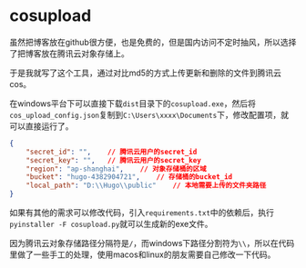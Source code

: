 # cosupload
虽然把博客放在github很方便，也是免费的，但是国内访问不定时抽风，所以选择了把博客放在腾讯云对象存储上。

于是我就写了这个工具，通过对比md5的方式上传更新和删除的文件到腾讯云cos。

在windows平台下可以直接下载`dist`目录下的`cosupload.exe`，然后将`cos_upload_config.json`复制到`C:\Users\xxxx\Documents`下，修改配置项，就可以直接运行了。
```json
{
    "secret_id": "",    // 腾讯云用户的secret_id
    "secret_key": "",   // 腾讯云用户的secret_key
    "region": "ap-shanghai",    // 对象存储桶的区域
    "bucket": "hugo-4382904721",    // 存储桶的bucket_id
    "local_path": "D:\\Hugo\\public"    // 本地需要上传的文件夹路径
}
```

如果有其他的需求可以修改代码，引入`requirements.txt`中的依赖后，执行`pyinstaller -F cosupload.py`就可以生成新的exe文件。

因为腾讯云对象存储路径分隔符是`/`，而windows下路径分割符为`\\`，所以在代码里做了一些手工的处理，使用macos和linux的朋友需要自己修改一下代码。